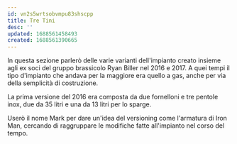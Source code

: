 ```yaml
---
id: vn2s5wrtsobvmpu83shscpp
title: Tre Tini
desc: ''
updated: 1688561458493
created: 1688561390665
---
```

In questa sezione parlerò delle varie varianti dell'impianto creato insieme agli ex soci del gruppo brassicolo Ryan Biller nel 2016 e 2017. A quei tempi il tipo d'impianto che andava per la maggiore era quello a gas, anche per via della semplicità di costruzione.

La prima versione del 2016 era composta da due fornelloni e tre pentole inox, due da 35 litri e una da 13 litri per lo sparge.

Userò il nome Mark per dare un'idea del versioning come l'armatura di Iron Man, cercando di raggruppare le modifiche fatte all'impianto nel corso del tempo.
